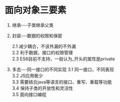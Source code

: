 # 面向对象三要素

1. 继承---子类继承父类
2. 封装---数据的权限和保密

    2.1 减少耦合，不该外漏的不外漏<br>
    2.2 利于数据，接口的权限管理<br>
    2.3 ES6目前不支持，一般认为_开头的属性是private

3. 多态---同一接口的不同实现
    3.1 同一接口，不同表现<br>
    3.2 JS应用极少<br>
    3.3 需要结合java等语言的接口、重写、重载等功能<br>
    3.4 保持子类的开放性和灵活性<br>
    3.5 面向接口编程
